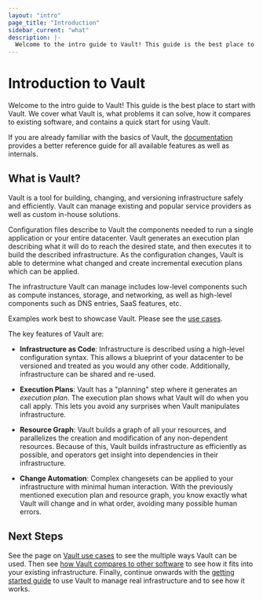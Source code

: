 ```yaml
---
layout: "intro"
page_title: "Introduction"
sidebar_current: "what"
description: |-
  Welcome to the intro guide to Vault! This guide is the best place to start with Vault. We cover what Vault is, what problems it can solve, how it compares to existing software, and contains a quick start for using Vault.
---
```


# Introduction to Vault

Welcome to the intro guide to Vault! This guide is the best
place to start with Vault. We cover what Vault is, what
problems it can solve, how it compares to existing software,
and contains a quick start for using Vault.

If you are already familiar with the basics of Vault, the
[documentation](/docs/index.html) provides a better reference
guide for all available features as well as internals.

## What is Vault?

Vault is a tool for building, changing, and versioning infrastructure
safely and efficiently. Vault can manage existing and popular service
providers as well as custom in-house solutions.

Configuration files describe to Vault the components needed to
run a single application or your entire datacenter.
Vault generates an execution plan describing
what it will do to reach the desired state, and then executes it to build the
described infrastructure. As the configuration changes, Vault is able
to determine what changed and create incremental execution plans which
can be applied.

The infrastructure Vault can manage includes
low-level components such as
compute instances, storage, and networking, as well as high-level
components such as DNS entries, SaaS features, etc.

Examples work best to showcase Vault. Please see the
[use cases](/intro/use-cases.html).

The key features of Vault are:

* **Infrastructure as Code**: Infrastructure is described using a high-level
  configuration syntax. This allows a blueprint of your datacenter to be
  versioned and treated as you would any other code. Additionally,
  infrastructure can be shared and re-used.

* **Execution Plans**: Vault has a "planning" step where it generates
  an _execution plan_. The execution plan shows what Vault will do when
  you call apply. This lets you avoid any surprises when Vault
  manipulates infrastructure.

* **Resource Graph**: Vault builds a graph of all your resources,
  and parallelizes the creation and modification of any non-dependent
  resources. Because of this, Vault builds infrastructure as efficiently
  as possible, and operators get insight into dependencies in their
  infrastructure.

* **Change Automation**: Complex changesets can be applied to
  your infrastructure with minimal human interaction.
  With the previously mentioned execution
  plan and resource graph, you know exactly what Vault will change
  and in what order, avoiding many possible human errors.

## Next Steps

See the page on [Vault use cases](/intro/use-cases.html) to see the
multiple ways Vault can be used. Then see
[how Vault compares to other software](/intro/vs/index.html)
to see how it fits into your existing infrastructure. Finally, continue onwards with
the [getting started guide](/intro/getting-started/install.html) to use
Vault to manage real infrastructure and to see how it works.
